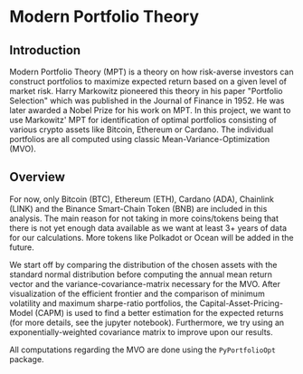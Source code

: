 # Modern Portfolio Theory

## Introduction
Modern Portfolio Theory (MPT) is a theory on how risk-averse investors can construct portfolios to maximize expected return 
based on a given level of market risk. Harry Markowitz pioneered this theory in his paper "Portfolio Selection" which was 
published in the Journal of Finance in 1952. He was later awarded a Nobel Prize for his work on MPT. In this project, we want to
use Markowitz' MPT for identification of optimal portfolios consisting of various crypto assets like Bitcoin, Ethereum or Cardano.
The individual portfolios are all computed using classic Mean-Variance-Optimization (MVO).

## Overview
For now, only Bitcoin (BTC), Ethereum (ETH), Cardano (ADA), Chainlink (LINK) and the Binance Smart-Chain Token (BNB) are included 
in this analysis. The main reason for not taking in more coins/tokens being that there is not yet enough data available as we want at 
least 3+ years of data for our calculations. More tokens like Polkadot or Ocean will be added in the future. 

We start off by comparing the distribution of the chosen assets with the standard normal distribution before computing the annual mean return
vector and the variance-covariance-matrix necessary for the MVO. After visualization of the efficient frontier and the comparison of 
minimum volatility and maximum sharpe-ratio portfolios, the Capital-Asset-Pricing-Model (CAPM) is used to find a better estimation for 
the expected returns (for more details, see the jupyter notebook). Furthermore, we try using an exponentially-weighted covariance matrix
to improve upon our results.

All computations regarding the MVO are done using the `PyPortfolioOpt` package.
